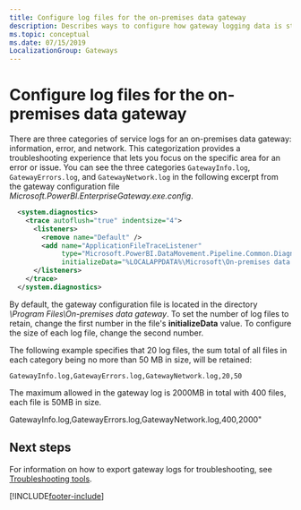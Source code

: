 ```yaml
---
title: Configure log files for the on-premises data gateway
description: Describes ways to configure how gateway logging data is stored.
ms.topic: conceptual
ms.date: 07/15/2019
LocalizationGroup: Gateways 
---
```


# Configure log files for the on-premises data gateway

There are three categories of service logs for an on-premises data gateway: information, error, and network. This categorization provides a troubleshooting experience that lets you focus on the specific area for an error or issue. You can see the three categories `GatewayInfo.log`, `GatewayErrors.log`, and `GatewayNetwork.log` in the following excerpt from the gateway configuration file *Microsoft.PowerBI.EnterpriseGateway.exe.config*.

```xml
  <system.diagnostics>
    <trace autoflush="true" indentsize="4">
      <listeners>
        <remove name="Default" />
        <add name="ApplicationFileTraceListener"
             type="Microsoft.PowerBI.DataMovement.Pipeline.Common.Diagnostics.RotatableFilesManagerTraceListener, Microsoft.PowerBI.DataMovement.Pipeline.Common"
             initializeData="%LOCALAPPDATA%\Microsoft\On-premises data gateway\,GatewayInfo.log,GatewayErrors.log,GatewayNetwork.log,20,50" />
      </listeners>
    </trace>
  </system.diagnostics>
```

By default, the gateway configuration file is located in the directory *\Program Files\On-premises data gateway*. To set the number of log files to retain, change the first number in the file's **initializeData** value. To configure the size of each log file, change the second number.

The following example specifies that 20 log files, the sum total of all files in each category being no more than 50 MB in size, will be retained:

 `GatewayInfo.log,GatewayErrors.log,GatewayNetwork.log,20,50`
 
 The maximum allowed in the gateway log is 2000MB in total with 400 files, each file is 50MB in size. 
 
 GatewayInfo.log,GatewayErrors.log,GatewayNetwork.log,400,2000"


## Next steps

For information on how to export gateway logs for troubleshooting, see [Troubleshooting tools](service-gateway-tshoot.md#troubleshooting-tools).


[!INCLUDE[footer-include](../includes/footer-banner.md)]
